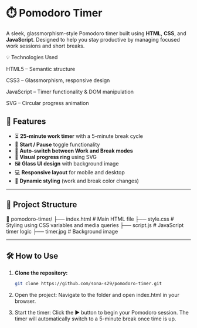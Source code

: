 # ⏱️ Pomodoro Timer

A sleek, glassmorphism-style Pomodoro timer built using **HTML**, **CSS**, and **JavaScript**. Designed to help you stay productive by managing focused work sessions and short breaks.

💡 Technologies Used

HTML5 – Semantic structure

CSS3 – Glassmorphism, responsive design

JavaScript – Timer functionality & DOM manipulation

SVG – Circular progress animation



## 🚀 Features

- ⏳ **25-minute work timer** with a 5-minute break cycle
- 🔄 **Start / Pause** toggle functionality
- 🔁 **Auto-switch between Work and Break modes**
- 🧮 **Visual progress ring** using SVG
- 🖼️ **Glass UI design** with background image
- 💻 **Responsive layout** for mobile and desktop
- 🎨 **Dynamic styling** (work and break color changes)

---

## 📂 Project Structure

📁 pomodoro-timer/ ├── index.html # Main HTML file ├── style.css # Styling using CSS variables and media queries ├── script.js # JavaScript timer logic ├── timer.jpg # Background image


---

## 🛠️ How to Use

1. **Clone the repository:**
   ```bash
   git clone https://github.com/sona-s29/pomodoro-timer.git
2. Open the project: Navigate to the folder and open index.html in your browser.

3. Start the timer: Click the ▶ button to begin your Pomodoro session.
The timer will automatically switch to a 5-minute break once time is up.

